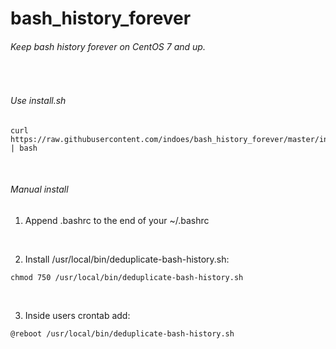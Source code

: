# bash_history_forever
###### Keep bash history forever on CentOS 7 and up.
<br />

###### Use install.sh
<pre><code>curl https://raw.githubusercontent.com/indoes/bash_history_forever/master/install.sh | bash</code></pre>
<br />

###### Manual install
1. Append .bashrc to the end of your ~/.bashrc
<br />

2. Install /usr/local/bin/deduplicate-bash-history.sh: 
<pre><code>chmod 750 /usr/local/bin/deduplicate-bash-history.sh</code></pre>
<br />

3. Inside users crontab add:
<pre><code>@reboot /usr/local/bin/deduplicate-bash-history.sh</code></pre>
<br />
